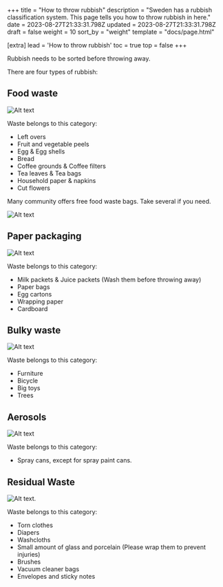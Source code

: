 +++
title = "How to throw rubbish"
description = "Sweden has a rubbish classification system. This page tells you how to throw rubbish in here."
date = 2023-08-27T21:33:31.798Z
updated = 2023-08-27T21:33:31.798Z
draft = false
weight = 10
sort_by = "weight"
template = "docs/page.html"

[extra]
lead = 'How to throw rubbish'
toc = true
top = false
+++

Rubbish needs to be sorted before throwing away.

There are four types of rubbish:

## Food waste

![Alt text](IMG_3549.png)

Waste belongs to this category:

- Left overs
- Fruit and vegetable peels
- Egg & Egg shells
- Bread
- Coffee grounds & Coffee filters
- Tea leaves & Tea bags
- Household paper & napkins
- Cut flowers

Many community offers free food waste bags. Take several if you need.

![Alt text](IMG_3551.png)

## Paper packaging

![Alt text](IMG_3548.png)

Waste belongs to this category:

- Milk packets & Juice packets (Wash them before throwing away)
- Paper bags
- Egg cartons
- Wrapping paper
- Cardboard

## Bulky waste

![Alt text](IMG_3546.png)

Waste belongs to this category:

- Furniture
- Bicycle
- Big toys
- Trees

## Aerosols

![Alt text](IMG_3550.png)

Waste belongs to this category:

- Spray cans, except for spray paint cans.

## Residual Waste

![Alt text](IMG_3546.png).

Waste belongs to this category:

- Torn clothes
- Diapers
- Washcloths
- Small amount of glass and porcelain (Please wrap them to prevent injuries)
- Brushes
- Vacuum cleaner bags
- Envelopes and sticky notes
